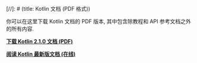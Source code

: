 [//]: # (title: Kotlin 文档 (PDF 格式))

你可以在这里下载 Kotlin 文档的 PDF 版本, 其中包含除教程和 API 参考文档之外的所有内容.

**[下载 Kotlin 2.1.0 文档 (PDF)](https://kotlin.liying-cn.net/resources/kotlin-reference.pdf)**

**[阅读 Kotlin 最新版文档 (在线)](home.topic)**
